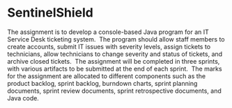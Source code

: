 # SentinelShield
The assignment is to develop a console-based Java program for an IT Service Desk ticketing system. ​ The program should allow staff members to create accounts, submit IT issues with severity levels, assign tickets to technicians, allow technicians to change severity and status of tickets, and archive closed tickets. ​ The assignment will be completed in three sprints, with various artifacts to be submitted at the end of each sprint. ​ The marks for the assignment are allocated to different components such as the product backlog, sprint backlog, burndown charts, sprint planning documents, sprint review documents, sprint retrospective documents, and Java code. 
